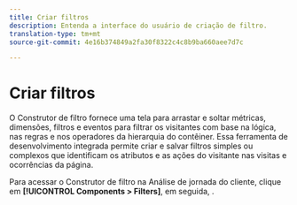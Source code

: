 ```yaml
---
title: Criar filtros
description: Entenda a interface do usuário de criação de filtro.
translation-type: tm+mt
source-git-commit: 4e16b374849a2fa30f8322c4c8b9ba660aee7d7c

---
```



# Criar filtros

O Construtor de filtro fornece uma tela para arrastar e soltar métricas, dimensões, filtros e eventos para filtrar os visitantes com base na lógica, nas regras e nos operadores da hierarquia do contêiner. Essa ferramenta de desenvolvimento integrada permite criar e salvar filtros simples ou complexos que identificam os atributos e as ações do visitante nas visitas e ocorrências da página.

Para acessar o Construtor de filtro na Análise de jornada do cliente, clique em **[!UICONTROL Components > Filters]**, em seguida, .

